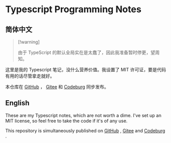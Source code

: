 # Typescript Programming Notes

## 简体中文

>  [!warning]
>
> 由于 TypeScript 的默认全局实在是太蠢了，因此我准备暂时停更，望周知。

这里是我的 Typescript 笔记，没什么营养价值。我设置了 MIT 许可证，要是代码有用的话尽管拿走就好。

本仓库在 [GitHub](https://github.com/yoghurtlee-thu/typescript-programming-notes) ， [Gitee](https://gitee.com/yoghurtlee-thu/typescript-programming-notes) 和 [Codeburg](https://codeberg.org/chlorine3545/Typescript-Programming-Notes) 同步发布。

## English

These are my Typescript notes, which are not worth a dime. I've set up an MIT license, so feel free to take the code if it's of any use.

This repository is simultaneously published on [GitHub](https://github.com/yoghurtlee-thu/typescript-programming-notes) , [Gitee](https://gitee.com/yoghurtlee-thu/typescript-programming-notes) and [Codeburg](https://codeberg.org/chlorine3545/Typescript-Programming-Notes) .
